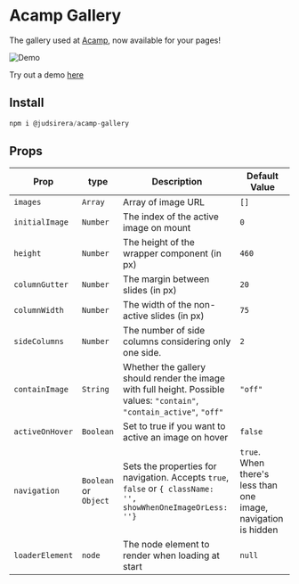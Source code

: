 # Acamp Gallery

The gallery used at [Acamp](https://acamp.com/), now available for your pages!

![Demo](/assets/example.gif)

Try out a demo [here](https://judithsirera.github.io/acamp-gallery/)

## Install

```js
npm i @judsirera/acamp-gallery
```

## Props

| Prop            | type                  | Description                                                                                                             | Default Value                                                  |
| --------------- | --------------------- | ----------------------------------------------------------------------------------------------------------------------- | -------------------------------------------------------------- |
| `images`        | `Array`               | Array of image URL                                                                                                      | `[]`                                                           |
| `initialImage`  | `Number`              | The index of the active image on mount                                                                                  | `0`                                                            |
| `height`        | `Number`              | The height of the wrapper component (in px)                                                                             | `460`                                                          |
| `columnGutter`  | `Number`              | The margin between slides (in px)                                                                                       | `20`                                                           |
| `columnWidth`   | `Number`              | The width of the non-active slides (in px)                                                                              | `75`                                                           |
| `sideColumns`   | `Number`              | The number of side columns considering only one side.                                                                   | `2`                                                            |
| `containImage`  | `String`              | Whether the gallery should render the image with full height. Possible values: `"contain"`, `"contain_active"`, `"off"` | `"off"`                                                        |
| `activeOnHover` | `Boolean`             | Set to true if you want to active an image on hover                                                                     | `false`                                                        |
| `navigation`    | `Boolean` or `Object` | Sets the properties for navigation. Accepts `true`, `false` or `{ className: '', showWhenOneImageOrLess: ''}`           | `true`. When there's less than one image, navigation is hidden |
| `loaderElement` | `node`                | The node element to render when loading at start                                                                        | `null`                                                         |
